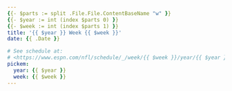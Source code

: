 ```yaml
---
{{- $parts := split .File.File.ContentBaseName "w" }}
{{- $year := int (index $parts 0) }}
{{- $week := int (index $parts 1) }}
title: '{{ $year }} Week {{ $week }}'
date: {{ .Date }}

# See schedule at:
# <https://www.espn.com/nfl/schedule/_/week/{{ $week }}/year/{{ $year }}/>
pickem:
  year: {{ $year }}
  week: {{ $week }}
---
```

